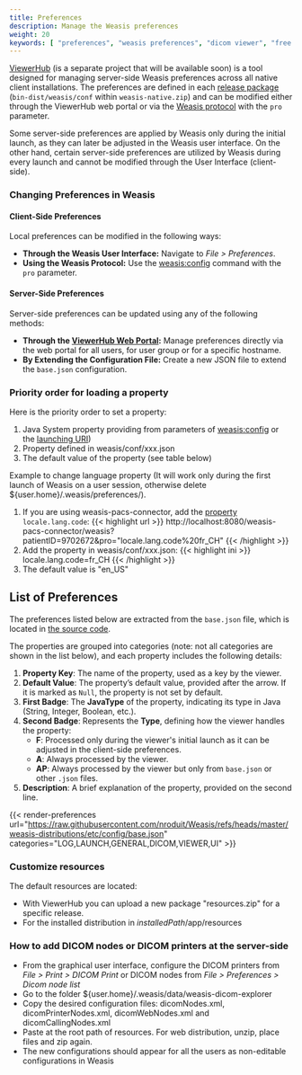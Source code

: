 ```yaml
---
title: Preferences
description: Manage the Weasis preferences
weight: 20
keywords: [ "preferences", "weasis preferences", "dicom viewer", "free dicom viewer", "open source dicom viewer", "weasis dicom viewer",  "multi-platform dicom viewer", "dicom", "pacs", "pacs viewer" ]
---
```


[ViewerHub]() (is a separate project that will be available soon) is a tool designed for managing server-side Weasis preferences across all native client installations. The preferences are defined in each [release package](https://github.com/nroduit/Weasis/releases) (`bin-dist/weasis/conf` within `weasis-native.zip`) and can be modified either through the ViewerHub web portal or via the [Weasis protocol](../../../getting-started/weasis-protocol/#modify-the-launch-parameters) with the `pro` parameter.

Some server-side preferences are applied by Weasis only during the initial launch, as they can later be adjusted in the Weasis user interface. On the other hand, certain server-side preferences are utilized by Weasis during every launch and cannot be modified through the User Interface (client-side).

### Changing Preferences in Weasis
#### Client-Side Preferences
Local preferences can be modified in the following ways:
- **Through the Weasis User Interface:** Navigate to _File > Preferences_.
- **Using the Weasis Protocol:** Use the [weasis:config](../../../getting-started/weasis-protocol/#modify-the-launch-parameters) command with the `pro` parameter.

#### Server-Side Preferences
Server-side preferences can be updated using any of the following methods:
- **Through the [ViewerHub Web Portal]():** Manage preferences directly via the web portal for all users, for user group or for a specific hostname.
- **By Extending the Configuration File:** Create a new JSON file to extend the `base.json` configuration.

### Priority order for loading a property

Here is the priority order to set a property:
1. Java System property providing from parameters of [weasis:config](../../../getting-started/weasis-protocol/#modify-the-launch-parameters) or the [launching URI](https://github.com/nroduit/weasis-pacs-connector#launch-weasis-with-other-parameters))
2. Property defined in weasis/conf/xxx.json
3. The default value of the property (see table below)

Example to change language property (It will work only during the first launch of Weasis on a user session, otherwise delete ${user.home}/.weasis/preferences/).

1. If you are using weasis-pacs-connector, add the [property](https://github.com/nroduit/weasis-pacs-connector#launch-weasis-with-other-parameters) `locale.lang.code`:
{{< highlight url >}}
http://localhost:8080/weasis-pacs-connector/weasis?patientID=9702672&pro="locale.lang.code%20fr_CH"
{{< /highlight >}}
2. Add the property in weasis/conf/xxx.json:
{{< highlight ini >}}
locale.lang.code=fr_CH
{{< /highlight >}}
3. The default value is "en\_US"

## List of Preferences
The preferences listed below are extracted from the `base.json` file, which is located in [the source code](https://github.com/nroduit/Weasis/tree/master/weasis-distributions/etc/config).

The properties are grouped into categories (note: not all categories are shown in the list below), and each property includes the following details:
1. **Property Key**: The name of the property, used as a key by the viewer.
2. **Default Value**: The property’s default value, provided after the arrow. If it is marked as `Null`, the property is not set by default.
3. **First Badge**: The **JavaType** of the property, indicating its type in Java (String, Integer, Boolean, etc.).
4. **Second Badge**: Represents the **Type**, defining how the viewer handles the property:
   - **F**: Processed only during the viewer's initial launch as it can be adjusted in the client-side preferences.
   - **A**: Always processed by the viewer.
   - **AP**: Always processed by the viewer but only from `base.json` or other `.json` files.
5. **Description**: A brief explanation of the property, provided on the second line.

{{< render-preferences url="https://raw.githubusercontent.com/nroduit/Weasis/refs/heads/master/weasis-distributions/etc/config/base.json" categories="LOG,LAUNCH,GENERAL,DICOM,VIEWER,UI" >}}


### Customize resources

The default resources are located:
- With ViewerHub you can upload a new package "resources.zip" for a specific release. 
- For the installed distribution in *installedPath*/app/resources

### How to add DICOM nodes or DICOM printers at the server-side

- From the graphical user interface, configure the DICOM printers from _File > Print > DICOM Print_ or DICOM nodes from _File > Preferences > Dicom node list_
- Go to the folder ${user.home}/.weasis/data/weasis-dicom-explorer
- Copy the desired configuration files: dicomNodes.xml, dicomPrinterNodes.xml, dicomWebNodes.xml and dicomCallingNodes.xml
- Paste at the root path of resources. For web distribution, unzip, place files and zip again.
- The new configurations should appear for all the users as non-editable configurations in Weasis
